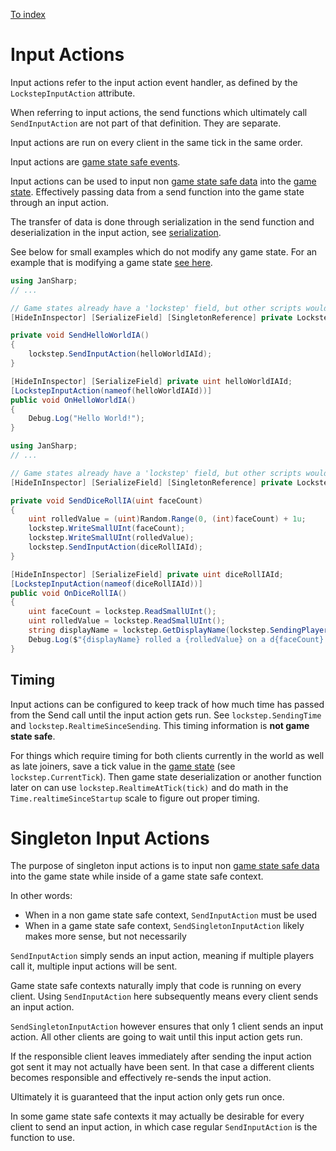 
[To index](index.md)

# Input Actions

Input actions refer to the input action event handler, as defined by the `LockstepInputAction` attribute.

When referring to input actions, the send functions which ultimately call `SendInputAction` are not part of that definition. They are separate.

Input actions are run on every client in the same tick in the same order.

Input actions are [game state safe events](events.md#non-game-state-safe-events).

Input actions can be used to input non [game state safe data](game-states.md#game-state-safe-data) into the [game state](game-states.md). Effectively passing data from a send function into the game state through an input action.

The transfer of data is done through serialization in the send function and deserialization in the input action, see [serialization](serialization.md).

See below for small examples which do not modify any game state. For an example that is modifying a game state [see here](game-states.md#example).

```cs
using JanSharp;
// ...

// Game states already have a 'lockstep' field, but other scripts would need this:
[HideInInspector] [SerializeField] [SingletonReference] private LockstepAPI lockstep;

private void SendHelloWorldIA()
{
    lockstep.SendInputAction(helloWorldIAId);
}

[HideInInspector] [SerializeField] private uint helloWorldIAId;
[LockstepInputAction(nameof(helloWorldIAId))]
public void OnHelloWorldIA()
{
    Debug.Log("Hello World!");
}
```

```cs
using JanSharp;
// ...

// Game states already have a 'lockstep' field, but other scripts would need this:
[HideInInspector] [SerializeField] [SingletonReference] private LockstepAPI lockstep;

private void SendDiceRollIA(uint faceCount)
{
    uint rolledValue = (uint)Random.Range(0, (int)faceCount) + 1u;
    lockstep.WriteSmallUInt(faceCount);
    lockstep.WriteSmallUInt(rolledValue);
    lockstep.SendInputAction(diceRollIAId);
}

[HideInInspector] [SerializeField] private uint diceRollIAId;
[LockstepInputAction(nameof(diceRollIAId))]
public void OnDiceRollIA()
{
    uint faceCount = lockstep.ReadSmallUInt();
    uint rolledValue = lockstep.ReadSmallUInt();
    string displayName = lockstep.GetDisplayName(lockstep.SendingPlayerId);
    Debug.Log($"{displayName} rolled a {rolledValue} on a d{faceCount}.");
}
```

## Timing

Input actions can be configured to keep track of how much time has passed from the Send call until the input action gets run. See `lockstep.SendingTime` and `lockstep.RealtimeSinceSending`. This timing information is **not game state safe**.

For things which require timing for both clients currently in the world as well as late joiners, save a tick value in the [game state](game-states.md) (see `lockstep.CurrentTick`). Then game state deserialization or another function later on can use `lockstep.RealtimeAtTick(tick)` and do math in the `Time.realtimeSinceStartup` scale to figure out proper timing.

# Singleton Input Actions

The purpose of singleton input actions is to input non [game state safe data](game-states.md#game-state-safe-data) into the game state while inside of a game state safe context.

In other words:

- When in a non game state safe context, `SendInputAction` must be used
- When in a game state safe context, `SendSingletonInputAction` likely makes more sense, but not necessarily

`SendInputAction` simply sends an input action, meaning if multiple players call it, multiple input actions will be sent.

Game state safe contexts naturally imply that code is running on every client. Using `SendInputAction` here subsequently means every client sends an input action.

`SendSingletonInputAction` however ensures that only 1 client sends an input action. All other clients are going to wait until this input action gets run.

If the responsible client leaves immediately after sending the input action got sent it may not actually have been sent. In that case a different clients becomes responsible and effectively re-sends the input action.

Ultimately it is guaranteed that the input action only gets run once.

In some game state safe contexts it may actually be desirable for every client to send an input action, in which case regular `SendInputAction` is the function to use.

